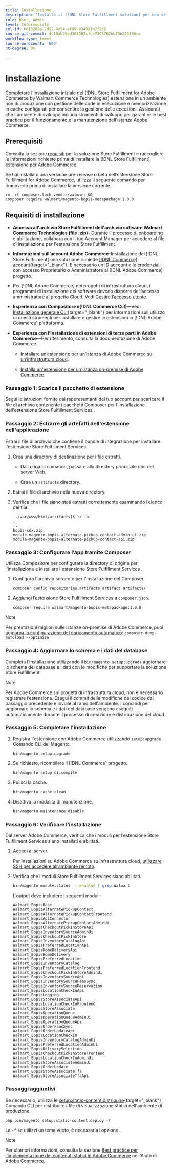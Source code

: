 ```yaml
---
title: Installazione
description: "Installa il [!DNL Store Fulfillment solution] per una vetrina Adobe Commerce che utilizza Composer for PHP."
role: User, Admin
level: Intermediate
exl-id: 6613268a-7d22-4c54-af89-834921b7f262
source-git-commit: 4c10ab59ed304002cfde7398762bb70b223180ce
workflow-type: tm+mt
source-wordcount: '660'
ht-degree: 0%

---
```



# Installazione

Completare l&#39;installazione iniziale del [!DNL Store Fulfillment for Adobe Commerce by Walmart Commerce Technologies] estensione in un ambiente non di produzione con gestione delle code in esecuzione e memorizzazione in cache configurati per consentire la gestione delle eccezioni. Assicurati che l&#39;ambiente di sviluppo includa strumenti di sviluppo per garantire le best practice per il funzionamento e la manutenzione dell&#39;istanza Adobe Commerce.

## Prerequisiti

Consulta la sezione [requisiti](solution-requirements.md) per la soluzione Store Fulfillment e raccogliere le informazioni richieste prima di installare la [!DNL Store Fulfillment] estensione per Adobe Commerce.

Se hai installato una versione pre-release o beta dell’estensione Store Fulfillment for Adobe Commerce, utilizza il seguente comando per rimuoverlo prima di installare la versione corrente.

```terminal
rm -rf composer.lock vendor/walmart &&
composer require walmart/magento-bopis-metapackage:1.0.0
```

## Requisiti di installazione

- **Accesso all&#39;archivio Store Fulfillment dell&#39;archivio software Walmart Commerce Technologies (file .zip)**- Durante il processo di onboarding e abilitazione, collabora con il tuo Account Manager per accedere al file di installazione per l&#39;estensione Store Fulfillment.

- **Informazioni sull’account Adobe Commerce**-Installazione del [!DNL Store Fulfillment] una soluzione richiede [[!DNL Commerce] account](https://docs.magento.com/user-guide/magento/magento-account.html){target="_blank"}. È necessario un ID account e le credenziali con accesso Proprietario o Amministratore al [!DNL Adobe Commerce] progetto.

- Per [!DNL Adobe Commerce] nei progetti di infrastruttura cloud, i programmi di installazione del software devono disporre dell’accesso amministratore al progetto Cloud. Vedi [Gestire l’accesso utente](https://devdocs.magento.com/cloud/project/user-admin.html).

- **Esperienza con Compositore e[!DNL Commerce CLI]**—Vedi [Installazione generale CLI](https://devdocs.magento.com/extensions/install/){target="_blank"} per informazioni sull&#39;utilizzo di questi strumenti per installare e gestire le estensioni in [!DNL Adobe Commerce] piattaforma.

- **Esperienza con l’installazione di estensioni di terze parti in Adobe Commerce**—Per riferimento, consulta la documentazione di Adobe Commerce.

   - [Installare un’estensione per un’istanza di Adobe Commerce su un’infrastruttura cloud](https://devdocs.magento.com/cloud/howtos/install-components.html#install-an-extension).

   - [Installa un&#39;estensione per un&#39;istanza on-premise di Adobe Commerce](https://devdocs.magento.com/extensions/install/).

### Passaggio 1: Scarica il pacchetto di estensione

Segui le istruzioni fornite dai rappresentanti del tuo account per scaricare il file di archivio contenente i pacchetti Composer per l&#39;installazione dell&#39;estensione Store Fulfillment Services .

### Passaggio 2: Estrarre gli artefatti dell&#39;estensione nell&#39;applicazione

Estrai il file di archivio che contiene il bundle di integrazione per installare l&#39;estensione Store Fulfillment Services.

1. Crea una directory di destinazione per i file estratti.

   - Dalla riga di comando, passare alla directory principale doc del server Web.

   - Crea un `artifacts` directory.

1. Estrai il file di archivio nella nuova directory.

1. Verifica che i file siano stati estratti correttamente esaminando l’elenco dei file.

   ```
   ../var/www/html/artifacts]$ ls -a
   .
   ..
   bopis-sdk.zip
   module-magento-bopis-alternate-pickup-contact-admin-ui.zip
   module-magento-bopis-alternate-pickup-contact-api.zip
   ```

### Passaggio 3: Configurare l’app tramite Composer

Utilizza Compositore per configurare la directory di origine per l&#39;installazione e installare l&#39;estensione Store Fulfillment Services .

1. Configura l&#39;archivio sorgente per l&#39;installazione del Composer.

   ```bash
   composer config repositories.artifacts artifact artifacts/
   ```

1. Aggiungi l’estensione Store Fulfillment Services a `composer.json`.

   ```bash
   composer require walmart/magento-bopis-metapackage:1.0.0
   ```

>[!NOTE]
>
>Per prestazioni migliori sulle istanze on-premise di Adobe Commerce, puoi [aggiorna la configurazione del caricamento automatico](https://experienceleague.adobe.com/docs/commerce-operations/performance-best-practices/deployment-flow.html#update-the-autoloader): `composer dump-autoload --optimize`

### Passaggio 4: Aggiornare lo schema e i dati del database

Completa l’installazione utilizzando il `bin/magento setup:upgrade` aggiornare lo schema del database e i dati con le modifiche per supportare la soluzione Store Fulfillment.

>[!NOTE]
>
>Per Adobe Commerce sui progetti di infrastruttura cloud, non è necessario registrare l’estensione. Esegui il commit delle modifiche del codice dal passaggio precedente e inviale al ramo dell&#39;ambiente. I comandi per aggiornare lo schema e i dati del database vengono eseguiti automaticamente durante il processo di creazione e distribuzione del cloud.

### Passaggio 5: Completare l&#39;installazione

1. Registra l&#39;estensione con Adobe Commerce utilizzando `setup:upgrade` Comando CLI del Magento.

   ```terminal
   bin/magento setup:upgrade
   ```

1. Se richiesto, ricompilare il [!DNL Commerce] progetto.

   ```bash
   bin/magento setup:di:compile
   ```

1. Pulisci la cache.

   ```bash
   bin/magento cache:clean
   ```

1. Disattiva la modalità di manutenzione.

   ```bash
   bin/magento maintenance:disable
   ```

### Passaggio 6: Verificare l’installazione

Dal server Adobe Commerce, verifica che i moduli per l’estensione Store Fulfillment Services siano installati e abilitati.

1. Accedi al server.

   Per installazioni su Adobe Commerce su infrastruttura cloud, [utilizzare SSH per accedere all’ambiente remoto](https://devdocs.magento.com/cloud/env/environments-ssh.html#ssh).

1. Verifica che i moduli Store Fulfillment Services siano abilitati.

   ```bash
   bin/magento module:status  --enabled | grep Walmart
   ```

   L’output deve includere i seguenti moduli:

   ```
   Walmart_BopisBase
   Walmart_BopisAlternatePickupContact
   Walmart_BopisAlternatePickupContactFrontend
   Walmart_BopisApiConnector
   Walmart_BopisAlternatePickupContactAdminUi
   Walmart_BopisCheckoutPickInStoreApi
   Walmart_BopisInventorySourceAdminUi
   Walmart_BopisCheckoutPickInStore
   Walmart_BopisInventoryCatalogApi
   Walmart_BopisPreferredLocationApi
   Walmart_BopisHomeDeliveryApi
   Walmart_BopisHomeDelivery
   Walmart_BopisPreferredLocation
   Walmart_BopisInventoryCatalog
   Walmart_BopisPreferredLocationFrontend
   Walmart_BopisCheckoutPickInStoreAdminUi
   Walmart_BopisInventorySourceApi
   Walmart_BopisInventorySourceFaasSync
   Walmart_BopisInventorySourceReservation
   Walmart_BopisLocationCheckInApi
   Walmart_BopisLogging
   Walmart_BopisStoreAssociateApi
   Walmart_BopisLocationCheckInFrontend
   Walmart_BopisStoreAssociate
   Walmart_BopisOperationQueue
   Walmart_BopisOperationQueueAdminUi
   Walmart_BopisOperationQueueApi
   Walmart_BopisOrderFaasSync
   Walmart_BopisOrderUpdateApi
   Walmart_BopisLocationCheckIn
   Walmart_BopisInventoryCatalogAdminUi
   Walmart_BopisPreferredLocationAdminUi
   Walmart_BopisDeliverySelection
   Walmart_BopisCheckoutPickInStoreFrontend
   Walmart_BopisLocationCheckInAdminUi
   Walmart_BopisStoreAssociateAdminUi
   Walmart_BopisOrderUpdate
   Walmart_BopisStoreAssociateTfa
   Walmart_BopisStoreAssociateTfaApi
   ```

### Passaggi aggiuntivi

Se necessario, utilizza le [setup:static-content:distribuire](https://experienceleague.adobe.com/docs/commerce-operations/reference/commerce-on-premises.html){target="_blank"} Comando CLI per distribuire i file di visualizzazione statici nell&#39;ambiente di produzione.

```terminal
php bin/magento setup:static-content:deploy -f
```

La `-f` se utilizzi un tema vuoto, è necessaria l’opzione .

>[!NOTE]
>
>Per ulteriori informazioni, consulta la sezione [Best practice per l’implementazione dei contenuti statici in Adobe Commerce](https://experienceleague.adobe.com/docs/commerce-operations/implementation-playbook/best-practices/development/static-content-deployment.html) nell&#39;Aiuto di Adobe Commerce.

